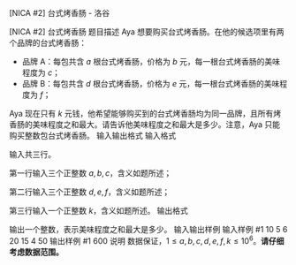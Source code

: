 



[NICA #2] 台式烤香肠 - 洛谷














[NICA #2] 台式烤香肠
题目描述
Aya 想要购买台式烤香肠。在他的候选项里有两个品牌的台式烤香肠：

- 品牌 A：每包共含 $a$ 根台式烤香肠，价格为 $b$ 元，每一根台式烤香肠的美味程度为 $c$；
- 品牌 B：每包共含 $d$ 根台式烤香肠，价格为 $e$ 元，每一根台式烤香肠的美味程度为 $f$；

Aya 现在只有 $k$ 元钱，他希望能够购买到的台式烤香肠均为同一品牌，且所有烤香肠的美味程度之和最大。请告诉他美味程度之和最大是多少。注意，Aya 只能购买整数包台式烤香肠。
输入输出格式
输入格式

输入共三行。

第一行输入三个正整数 $a,b,c$，含义如题所述；

第二行输入三个正整数 $d,e,f$，含义如题所述；

第三行输入一个正整数 $k$，含义如题所述。
输出格式

输出一个整数，表示美味程度之和最大是多少。
输入输出样例
输入样例 #1
10 5 6
20 15 4
50
输出样例 #1
600
说明
数据保证，$1 \leq a,b,c,d,e,f,k \leq 10^6$。**请仔细考虑数据范围。**






